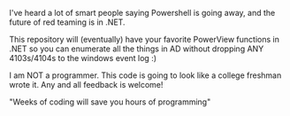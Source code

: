 I've heard a lot of smart people saying Powershell is going away, and the future of red teaming is in .NET. 

This repository will (eventually) have your favorite PowerView functions in .NET so you can enumerate all the things in AD without dropping ANY 4103s/4104s to the windows event log :)

I am NOT a programmer. This code is going to look like a college freshman wrote it. Any and all feedback is welcome!

"Weeks of coding will save you hours of programming"